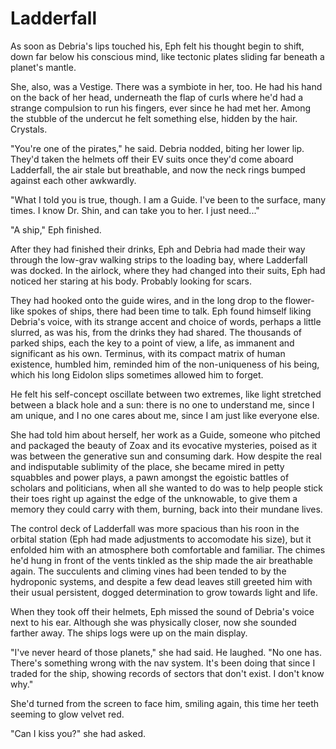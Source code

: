# Ladderfall

As soon as Debria's lips touched his, Eph felt his thought begin to shift, down far below his conscious mind, like tectonic plates sliding far beneath a planet's mantle.

She, also, was a Vestige. There was a symbiote in her, too. He had his hand on the back of her head, underneath the flap of curls where he'd had a strange compulsion to run his fingers, ever since he had met her. Among the stubble of the undercut he felt something else, hidden by the hair. Crystals. 

"You're one of the pirates," he said. Debria nodded, biting her lower lip. They'd taken the helmets off their EV suits once they'd come aboard Ladderfall, the air stale but breathable, and now the neck rings bumped against each other awkwardly.

"What I told you is true, though. I am a Guide. I've been to the surface, many times. I know Dr. Shin, and can take you to her. I just need..."

"A ship," Eph finished. 

After they had finished their drinks, Eph and Debria had made their way through the low-grav walking strips to the loading bay, where Ladderfall was docked. In the airlock, where they had changed into their suits, Eph had noticed her staring at his body. Probably looking for scars.

They had hooked onto the guide wires, and in the long drop to the flower-like spokes of ships, there had been time to talk. Eph found himself liking Debria's voice, with its strange accent and choice of words, perhaps a little slurred, as was his, from the drinks they had shared. The thousands of parked ships, each the key to a point of view, a life, as immanent and significant as his own. Terminus, with its compact matrix of human existence, humbled him, reminded him of the non-uniqueness of his being, which his long Eidolon slips sometimes allowed him to forget.

He felt his self-concept oscillate between two extremes, like light stretched between a black hole and a sun: there is no one to understand me, since I am unique, and I no one cares about me, since I am just like everyone else.

She had told him about herself, her work as a Guide, someone who pitched and packaged the beauty of Zoax and its evocative mysteries, poised as it was between the generative sun and consuming dark. How despite the real and indisputable sublimity of the place, she became mired in petty squabbles and power plays, a pawn amongst the egoistic battles of scholars and politicians, when all she wanted to do was to help people stick their toes right up against the edge of the unknowable, to give them a memory they could carry with them, burning, back into their mundane lives.

The control deck of Ladderfall was more spacious than his roon in the orbital station (Eph had made adjustments to accomodate his size), but it enfolded him with an atmosphere both comfortable and familiar. The chimes he'd hung in front of the vents tinkled as the ship made the air breathable again. The succulents and climing vines had been tended to by the hydroponic systems, and despite a few dead leaves still greeted him with their usual persistent, dogged determination to grow towards light and life.

When they took off their helmets, Eph missed the sound of Debria's voice next to his ear. Although she was physically closer, now she sounded farther away. The ships logs were up on the main display.

"I've never heard of those planets," she had said. He laughed. "No one has. There's something wrong with the nav system. It's been doing that since I traded for the ship, showing records of sectors that don't exist. I don't know why."

She'd turned from the screen to face him, smiling again, this time her teeth seeming to glow velvet red.

"Can I kiss you?" she had asked.

